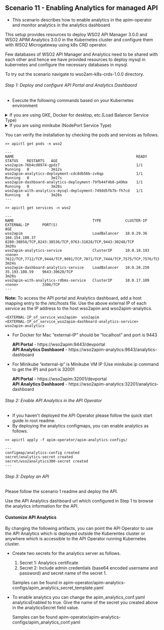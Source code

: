 ## Scenario 11 - Enabling Analytics for managed API


- This scenario describes how to enable analytics in the apim-operator and monitor analytics in the analytics dashboard

This setup provides resources to deploy WSO2 API Manager 3.0.0 and WSO2 APIM Analytics 3.0.0 in the Kubernetes cluster and configure them with WSO2 Microgateway using k8s CRD operator.
 
Few databases of WSO2 API Manager and Analytics need to be shared with each other and hence we have provided resources to deploy mysql in kubernetes and configure the necessary databases in mysql.


To try out the scenario navigate to wso2am-k8s-crds-1.0.0 directory.

###### Step 1: Deploy and configure API Portal and Analytics Dashbaord

- Execute the following commands based on your Kubernetes environment

<details><summary>If you are using GKE, Docker for desktop, etc.(Load Balancer Service Type)</summary>

```
>> apictl apply -f k8s-artifacts/api-portal-with-analytics/wso2-namespace.yaml

---
namespace/wso2 created  
---

>> apictl apply -f k8s-artifacts/api-portal-with-analytics/mysql/

---
configmap/mysql-dbscripts created
deployment.apps/wso2apim-with-analytics-mysql-deployment created
service/wso2apim-with-analytics-rdbms-service created
---

>> apictl apply -f k8s-artifacts/api-portal-with-analytics/api-analytics/

---
configmap/dash-bin created
configmap/dash-conf created
deployment.apps/wso2apim-dashboard-analytics-deployment created
service/wso2apim-dashboard-analytics-service created
---

>> apictl apply -f k8s-artifacts/api-portal-with-analytics/api-portal/

---
configmap/apim-conf created
deployment.apps/wso2apim created
service/wso2apim created
---
```
</details>



<details><summary>If you are using minikube (NodePort Service Type)</summary>

```
>> apictl apply -f k8s-artifacts/api-portal-with-analytics-for-minikube/wso2-namespace.yaml

---
namespace/wso2 created  
---

>> apictl apply -f k8s-artifacts/api-portal-with-analytics-for-minikube/mysql/

---
configmap/mysql-dbscripts created
deployment.apps/wso2apim-with-analytics-mysql-deployment created
service/wso2apim-with-analytics-rdbms-service created
---

>> apictl apply -f k8s-artifacts/api-portal-with-analytics-for-minikube/api-analytics/

---
configmap/dash-bin created
configmap/dash-conf created
deployment.apps/wso2apim-dashboard-analytics-deployment created
service/wso2apim-dashboard-analytics-service created
---

>> apictl apply -f k8s-artifacts/api-portal-with-analytics-for-minikube/api-portal/

---
configmap/apim-conf created
deployment.apps/wso2apim created
service/wso2apim created
---
```
</details>

You can verify the installation by checking the pods and services as follows.

```
>> apictl get pods -n wso2

---
NAME                                                        READY   STATUS    RESTARTS   AGE
wso2apim-76b4cd8974-gpdz7                                   1/1     Running   0          3m12s
wso2apim-analytics-deployment-cdc8db56b-zv6qp               1/1     Running   0          3m17s
wso2apim-dashboard-analytics-deployment-79fb44f4b8-p49km    1/1     Running   0          3m20s
wso2apim-with-analytics-mysql-deployment-749dd5fb7b-fh7cd   1/1     Running   0          3m28s
---

>> apictl get services -n wso2

---
NAME                                    TYPE           CLUSTER-IP    EXTERNAL-IP      PORT(S)                                                                            AGE
wso2apim                                LoadBalancer   10.0.29.36    104.154.100.37   8280:30858/TCP,8243:30536/TCP,9763:31828/TCP,9443:30248/TCP                        3m20s
wso2apim-analytics-service              ClusterIP      10.0.18.193   <none>           7612/TCP,7712/TCP,9444/TCP,9091/TCP,7071/TCP,7444/TCP,7575/TCP,7576/TCP,7577/TCP   3m24s
wso2apim-dashboard-analytics-service    LoadBalancer   10.0.28.250   35.193.108.59    9643:30620/TCP                                                                     3m28s
wso2apim-with-analytics-rdbms-service   ClusterIP      10.0.17.109   <none>           3306/TCP
---
```

**Note:** To access the API portal and Analytics dashboard, add a host mapping entry to the /etc/hosts file. Use the above external IP of each service as the IP address to the host wso2apim and wso2apim-analytics.

```
<EXTERNAL-IP_of_service_wso2apim>  wso2apim
<EXTERNAL-IP_of_service_wso2apim-dashboard-analytics-service>  wso2apim-analytics
```

- For Docker for Mac “external-IP” should be “localhost” and port is 9443 <br>

    **API Portal** - https://wso2apim:9443/devportal <br>
    **API Analytics Dashbaord** - https://wso2apim-analytics:9643/analytics-dashboard

- For Minikube “external-ip” is Minikube VM IP (Use minikube ip command to get the IP) and port is 32001 <br>
	 
    **API Portal** - https://wso2apim:32001/devportal <br>
    **API Analytics Dashbaord** - https://wso2apim-analytics:32201/analytics-dashboard


###### Step 2: Enable API Analytics in the API Operator

- If you haven't deployed the API Operator please follow the quick start guide in root readme.
- By deploying the analytics configmaps, you can enable analytics as follows.

```
>> apictl apply -f apim-operator/apim-analytics-configs/

---
configmap/analytics-config created
secret/analytics-secret created
secret/wso2analytics300-secret created
---
```

###### Step 3: Deploy an API

Please follow the scenario 1 readme and deploy the API.

Use the API Analytics dashboard url which configured in Step 1 to browse the analytics information for the API.


#### Customize API Analytics 

By changing the following artifacts, you can point the API Operator to use the API Analytics which is deployed outside the Kuberentes cluster or anywhere which is accessible to the API Operator running Kubernetes cluster.

- Create two secrets for the analytics server as follows.

    1. Secret 1: Analytics certificate
    2. Secret 2: Include admin credentials (base64 encoded username and password) and secret name of the secret 1.
    
    Samples can be found in apim-operator/apim-analytics-configs/apim_analytics_secret_template.yaml
    
- To enable analytics you can change the apim_analytics_conf.yaml analyticsEnabled to true. Give the name of the secret you created above in the analyticsSecret field value.

    Samples can be found apim-operator/apim-analytics-configs/apim_analytics_conf.yaml

